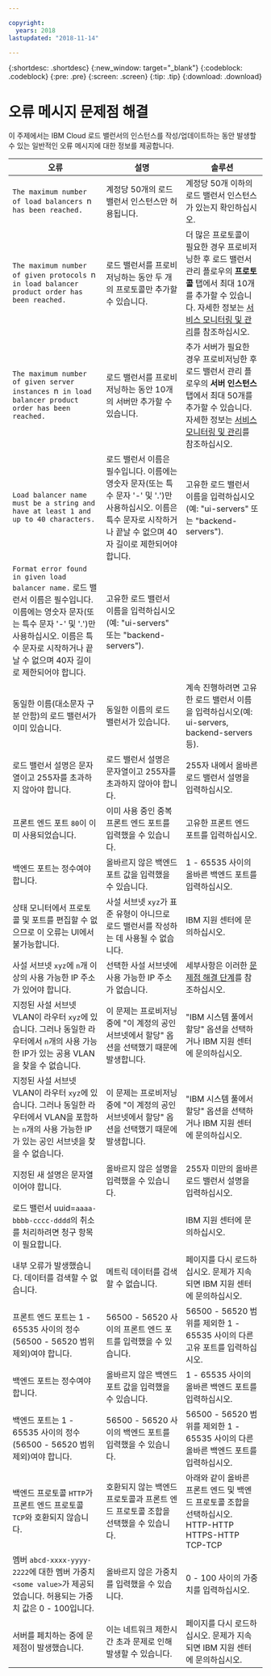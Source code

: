 ```yaml
---

copyright:
  years: 2018
lastupdated: "2018-11-14"

---
```


{:shortdesc: .shortdesc}
{:new_window: target="_blank"}
{:codeblock: .codeblock}
{:pre: .pre}
{:screen: .screen}
{:tip: .tip}
{:download: .download}

# 오류 메시지 문제점 해결
이 주제에서는 IBM Cloud 로드 밸런서의 인스턴스를 작성/업데이트하는 동안 발생할 수 있는 일반적인 오류 메시지에 대한 정보를 제공합니다.

|오류 |설명  |솔루션 |
| ------------- | ------------- | ----- |
|`The maximum number of load balancers `n` has been reached.`|계정당 50개의 로드 밸런서 인스턴스만 허용됩니다. |계정당 50개 이하의 로드 밸런서 인스턴스가 있는지 확인하십시오. |
|`The maximum number of given protocols `n` in load balancer product order has been reached.` |로드 밸런서를 프로비저닝하는 동안 두 개의 프로토콜만 추가할 수 있습니다. |더 많은 프로토콜이 필요한 경우 프로비저닝한 후 로드 밸런서 관리 플로우의 **프로토콜** 탭에서 최대 10개를 추가할 수 있습니다. 자세한 정보는 [서비스 모니터링 및 관리](/docs/infrastructure/loadbalancer-service/managing-lb.html#monitoring-and-managing-your-service)를 참조하십시오. |
|`The maximum number of given server instances `n` in load balancer product order has been reached.` |로드 밸런서를 프로비저닝하는 동안 10개의 서버만 추가할 수 있습니다. |추가 서버가 필요한 경우 프로비저닝한 후 로드 밸런서 관리 플로우의 **서버 인스턴스** 탭에서 최대 50개를 추가할 수 있습니다. 자세한 정보는 [서비스 모니터링 및 관리](/docs/infrastructure/loadbalancer-service/managing-lb.html#monitoring-and-managing-your-service)를 참조하십시오. |
|`Load balancer name must be a string and have at least 1 and up to 40 characters.` |로드 밸런서 이름은 필수입니다. 이름에는 영숫자 문자(또는 특수 문자 '-' 및 '.')만 사용하십시오. 이름은 특수 문자로 시작하거나 끝날 수 없으며 40자 길이로 제한되어야 합니다. |고유한 로드 밸런서 이름을 입력하십시오(예: "ui-servers" 또는 "backend-servers"). |
|`Format error found in given load balancer name.` 로드 밸런서 이름은 필수입니다. 이름에는 영숫자 문자(또는 특수 문자 '-' 및 '.')만 사용하십시오. 이름은 특수 문자로 시작하거나 끝날 수 없으며 40자 길이로 제한되어야 합니다. |고유한 로드 밸런서 이름을 입력하십시오(예: "ui-servers" 또는 "backend-servers"). |
|동일한 이름(대소문자 구분 안함)의 로드 밸런서가 이미 있습니다. |동일한 이름의 로드 밸런서가 있습니다. |계속 진행하려면 고유한 로드 밸런서 이름을 입력하십시오(예: ui-servers, backend-servers 등). |
|로드 밸런서 설명은 문자열이고 255자를 초과하지 않아야 합니다. |로드 밸런서 설명은 문자열이고 255자를 초과하지 않아야 합니다. |255자 내에서 올바른 로드 밸런서 설명을 입력하십시오. |
|프론트 엔드 포트 `80`이 이미 사용되었습니다. |이미 사용 중인 중복 프론트 엔드 포트를 입력했을 수 있습니다. |고유한 프론트 엔드 포트를 입력하십시오. |
|백엔드 포트는 정수여야 합니다. |올바르지 않은 백엔드 포트 값을 입력했을 수 있습니다. |1 - 65535 사이의 올바른 백엔드 포트를 입력하십시오. |
|상태 모니터에서 프로토콜 및 포트를 편집할 수 없으므로 이 오류는 UI에서 불가능합니다. |사설 서브넷 `xyz`가 표준 유형이 아니므로 로드 밸런서를 작성하는 데 사용될 수 없습니다. |IBM 지원 센터에 문의하십시오. |
|사설 서브넷 `xyz`에 `n`개 이상의 사용 가능한 IP 주소가 있어야 합니다. |선택한 사설 서브넷에 사용 가능한 IP 주소가 없습니다. |세부사항은 이러한 [문제점 해결 단계](/docs/infrastructure/loadbalancer-service/troubleshooting-provisioning.html#insufficient-ip-addresses-in-your-subnet)를 참조하십시오. |
|지정된 사설 서브넷 VLAN이 라우터 `xyz`에 있습니다. 그러나 동일한 라우터에서 `n`개의 사용 가능한 IP가 있는 공용 VLAN을 찾을 수 없습니다. |이 문제는 프로비저닝 중에 "이 계정의 공인 서브넷에서 할당" 옵션을 선택했기 때문에 발생합니다. |"IBM 시스템 풀에서 할당" 옵션을 선택하거나 IBM 지원 센터에 문의하십시오. |
|지정된 사설 서브넷 VLAN이 라우터 `xyz`에 있습니다. 그러나 동일한 라우터에서 VLAN을 포함하는 `n`개의 사용 가능한 IP가 있는 공인 서브넷을 찾을 수 없습니다. |이 문제는 프로비저닝 중에 "이 계정의 공인 서브넷에서 할당" 옵션을 선택했기 때문에 발생합니다. |"IBM 시스템 풀에서 할당" 옵션을 선택하거나 IBM 지원 센터에 문의하십시오. |
|지정된 새 설명은 문자열이어야 합니다. |올바르지 않은 설명을 입력했을 수 있습니다. |255자 미만의 올바른 로드 밸런서 설명을 입력하십시오. |
|로드 밸런서 uuid=`aaaa-bbbb-cccc-dddd`의 취소를 처리하려면 청구 항목이 필요합니다. | |IBM 지원 센터에 문의하십시오. |
|내부 오류가 발생했습니다. 데이터를 검색할 수 없습니다. |메트릭 데이터를 검색할 수 없습니다. |페이지를 다시 로드하십시오. 문제가 지속되면 IBM 지원 센터에 문의하십시오. |
|프론트 엔드 포트는 1 - 65535 사이의 정수(56500 - 56520 범위 제외)여야 합니다. |56500 - 56520 사이의 프론트 엔드 포트를 입력했을 수 있습니다. |56500 - 56520 범위를 제외한 1 - 65535 사이의 다른 고유 포트를 입력하십시오. |
|백엔드 포트는 정수여야 합니다. |올바르지 않은 백엔드 포트 값을 입력했을 수 있습니다. |1 - 65535 사이의 올바른 백엔드 포트를 입력하십시오. |
|백엔드 포트는 1 - 65535 사이의 정수(56500 - 56520 범위 제외)여야 합니다. |56500 - 56520 사이의 백엔드 포트를 입력했을 수 있습니다. |56500 - 56520 범위를 제외한 1 - 65535 사이의 다른 올바른 백엔드 포트를 입력하십시오. |
|백엔드 프로토콜 `HTTP`가 프론트 엔드 프로토콜 `TCP`와 호환되지 않습니다. |호환되지 않는 백엔드 프로토콜과 프론트 엔드 프로토콜 조합을 선택했을 수 있습니다. |아래와 같이 올바른 프론트 엔드 및 백엔드 프로토콜 조합을 선택하십시오. <br> HTTP-HTTP <br> HTTPS-HTTP <br> TCP-TCP|
|멤버 `abcd-xxxx-yyyy-2222`에 대한 멤버 가중치 `<some value>`가 제공되었습니다. 허용되는 가중치 값은 0 - 100입니다. |올바르지 않은 가중치를 입력했을 수 있습니다. |0 - 100 사이의 가중치를 입력하십시오. |
|서버를 페치하는 중에 문제점이 발생했습니다. |이는 네트워크 제한시간 초과 문제로 인해 발생할 수 있습니다. |페이지를 다시 로드하십시오. 문제가 지속되면 IBM 지원 센터에 문의하십시오. |
